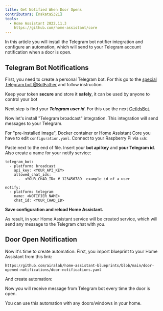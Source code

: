 ```yaml
---
title: Get Notified When Door Opens
contributors: [nakata5321]
tools:   
  - Home Assistant 2022.11.3
    https://github.com/home-assistant/core
---
```


In this article you will install the Telegram bot notifier integration and configure an automation, which will send to your Telegram account notification when a door is open.

## Telegram Bot Notifications

First, you need to create a personal Telegram bot. For this go to the [special Telegram bot @BotFather](https://t.me/botfather) and follow instruction.  

<robo-wiki-video controls src="https://static.robonomics.network/wiki/bot-father.mp4" />

<robo-wiki-note type="warning">

Keep your token **secure** and store it **safely**, it can be used by anyone to control your bot 

</robo-wiki-note>

Next step is find your ***Telegram user id***. For this use the next [GetIdsBot](https://t.me/getidsbot). 

<robo-wiki-video controls src="https://static.robonomics.network/wiki/get-id-bot.mp4" />

Now let's install "Telegram broadcast" integration. This integration will send messages to your Telegram.

For "pre-installed image", Docker container or Home Assistant Core you have to edit `configuration.yaml`. Connect to your Raspberry Pi via `ssh`:

<robo-wiki-video controls src="https://static.robonomics.network/wiki/open-config.mp4" />


Paste next to the end of file. Insert your **bot api key** and **your Telegram id**. Also create a name for your notify service:


<code-helper copy >

```shell
telegram_bot:
  - platform: broadcast
    api_key: <YOUR_API_KEY>
    allowed_chat_ids:
      -  <YOUR_CHAD_ID> # 123456789  example id of a user
      
notify:
  - platform: telegram
    name: <NOTIFIER_NAME>
    chat_id: <YOUR_CHAD_ID>
```

</code-helper >

<robo-wiki-video controls src="https://static.robonomics.network/wiki/insert-config.mp4" />

**Save configuration and reload Home Assistant.**


As result, in your Home Assistant service will be created service, which will send any message to the Telegram chat with you.

<robo-wiki-video controls src="https://static.robonomics.network/wiki/telegram-result.mp4" />

##  Door Open Notification

Now it's time to create automation. First, you import blueprint to your Home Assistant from this link:

<code-helper copy>

```shell
https://github.com/airalab/home-assistant-blueprints/blob/main/door-opened-notifications/door-notifications.yaml
```

</code-helper >

<robo-wiki-video controls src="https://static.robonomics.network/wiki/insert-blue.mp4" />

And create automation:

<robo-wiki-video controls src="https://static.robonomics.network/wiki/create-automation.mp4" />

Now you will receive message from Telegram bot every time the door is open.

<robo-wiki-note type="okay">
You can use this automation with any doors/windows in your home.
</robo-wiki-note>

